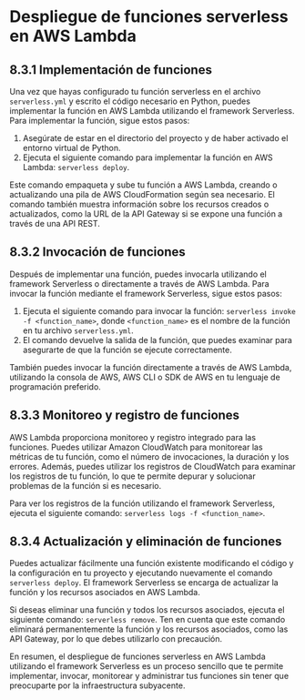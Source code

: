 # Despliegue de funciones serverless en AWS Lambda

## 8.3.1 Implementación de funciones

Una vez que hayas configurado tu función serverless en el archivo `serverless.yml` y escrito el código necesario en Python, puedes implementar la función en AWS Lambda utilizando el framework Serverless. Para implementar la función, sigue estos pasos:

1. Asegúrate de estar en el directorio del proyecto y de haber activado el entorno virtual de Python.
2. Ejecuta el siguiente comando para implementar la función en AWS Lambda: `serverless deploy`.

Este comando empaqueta y sube tu función a AWS Lambda, creando o actualizando una pila de AWS CloudFormation según sea necesario. El comando también muestra información sobre los recursos creados o actualizados, como la URL de la API Gateway si se expone una función a través de una API REST.

## 8.3.2 Invocación de funciones

Después de implementar una función, puedes invocarla utilizando el framework Serverless o directamente a través de AWS Lambda. Para invocar la función mediante el framework Serverless, sigue estos pasos:

1. Ejecuta el siguiente comando para invocar la función: `serverless invoke -f <function_name>`, donde `<function_name>` es el nombre de la función en tu archivo `serverless.yml`.
2. El comando devuelve la salida de la función, que puedes examinar para asegurarte de que la función se ejecute correctamente.

También puedes invocar la función directamente a través de AWS Lambda, utilizando la consola de AWS, AWS CLI o SDK de AWS en tu lenguaje de programación preferido.

## 8.3.3 Monitoreo y registro de funciones

AWS Lambda proporciona monitoreo y registro integrado para las funciones. Puedes utilizar Amazon CloudWatch para monitorear las métricas de tu función, como el número de invocaciones, la duración y los errores. Además, puedes utilizar los registros de CloudWatch para examinar los registros de tu función, lo que te permite depurar y solucionar problemas de la función si es necesario.

Para ver los registros de la función utilizando el framework Serverless, ejecuta el siguiente comando: `serverless logs -f <function_name>`.

## 8.3.4 Actualización y eliminación de funciones

Puedes actualizar fácilmente una función existente modificando el código y la configuración en tu proyecto y ejecutando nuevamente el comando `serverless deploy`. El framework Serverless se encarga de actualizar la función y los recursos asociados en AWS Lambda.

Si deseas eliminar una función y todos los recursos asociados, ejecuta el siguiente comando: `serverless remove`. Ten en cuenta que este comando eliminará permanentemente la función y los recursos asociados, como las API Gateway, por lo que debes utilizarlo con precaución.

En resumen, el despliegue de funciones serverless en AWS Lambda utilizando el framework Serverless es un proceso sencillo que te permite implementar, invocar, monitorear y administrar tus funciones sin tener que preocuparte por la infraestructura subyacente.